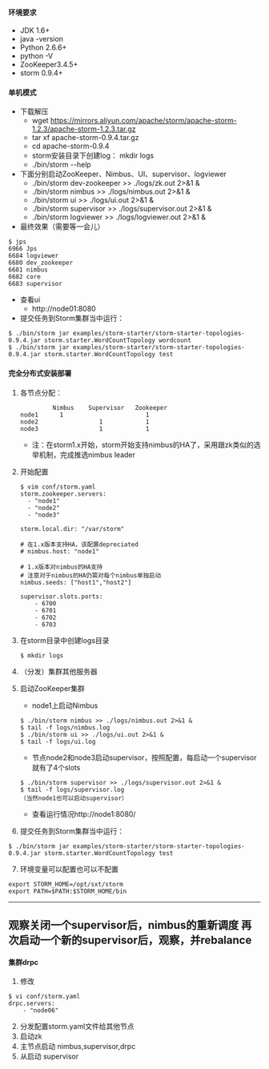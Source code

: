 #### 环境要求
* JDK 1.6+
* java -version
* Python 2.6.6+
* python -V
* ZooKeeper3.4.5+
* storm 0.9.4+
#### 单机模式
* 下载解压
    * wget https://mirrors.aliyun.com/apache/storm/apache-storm-1.2.3/apache-storm-1.2.3.tar.gz
    * tar xf apache-storm-0.9.4.tar.gz 
    * cd apache-storm-0.9.4
    * storm安装目录下创建log：  mkdir logs
    * ./bin/storm --help
* 下面分别启动ZooKeeper、Nimbus、UI、supervisor、logviewer
    * ./bin/storm dev-zookeeper >> ./logs/zk.out 2>&1 &
    * ./bin/storm nimbus >> ./logs/nimbus.out 2>&1 &
    * ./bin/storm ui >> ./logs/ui.out 2>&1 &
    * ./bin/storm supervisor >> ./logs/supervisor.out 2>&1 &
    * ./bin/storm logviewer >> ./logs/logviewer.out 2>&1 &
* 最终效果（需要等一会儿）
```
$ jps
6966 Jps
6684 logviewer
6680 dev_zookeeper
6681 nimbus
6682 core
6683 supervisor
```
* 查看ui
    * http://node01:8080
* 提交任务到Storm集群当中运行：
```
$ ./bin/storm jar examples/storm-starter/storm-starter-topologies-0.9.4.jar storm.starter.WordCountTopology wordcount
$ ./bin/storm jar examples/storm-starter/storm-starter-topologies-0.9.4.jar storm.starter.WordCountTopology test
```
#### 完全分布式安装部署
1. 各节点分配：
    ```
             Nimbus    Supervisor   Zookeeper
    node1      1                       1
    node2                 1            1
    node3                 1            1
    ```
    * 注：在storm1.x开始，storm开始支持nimbus的HA了，采用跟zk类似的选举机制，完成推选nimbus leader
2. 开始配置
    ```
    $ vim conf/storm.yaml
    storm.zookeeper.servers:
      - "node1"
      - "node2"
      - "node3"
    
    storm.local.dir: "/var/storm"
    
    # 在1.x版本支持HA，该配置depreciated
    # nimbus.host: "node1"
   
    # 1.x版本对nimbus的HA支持
    # 注意对于nimbus的HA仍需对每个nimbus单独启动 
    nimbus.seeds: ["host1","host2"]
    
    supervisor.slots.ports:
        - 6700
        - 6701
        - 6702
        - 6703
    ```

3. 在storm目录中创建logs目录
    ```
    $ mkdir logs
    ```
4. （分发）集群其他服务器
5. 启动ZooKeeper集群
    * node1上启动Nimbus
    ```
    $ ./bin/storm nimbus >> ./logs/nimbus.out 2>&1 &
    $ tail -f logs/nimbus.log
    $ ./bin/storm ui >> ./logs/ui.out 2>&1 &
    $ tail -f logs/ui.log
    ```
    * 节点node2和node3启动supervisor，按照配置，每启动一个supervisor就有了4个slots
    ```
    $ ./bin/storm supervisor >> ./logs/supervisor.out 2>&1 &
    $ tail -f logs/supervisor.log
    （当然node1也可以启动supervisor）
    ```
    * 查看运行情况http://node1:8080/
6. 提交任务到Storm集群当中运行：
```
$ ./bin/storm jar examples/storm-starter/storm-starter-topologies-0.9.4.jar storm.starter.WordCountTopology test
```
7. 环境变量可以配置也可以不配置
```
export STORM_HOME=/opt/sxt/storm
export PATH=$PATH:$STORM_HOME/bin
```
------------
观察关闭一个supervisor后，nimbus的重新调度
再次启动一个新的supervisor后，观察，并rebalance
----------------
#### 集群drpc
1. 修改
```
$ vi conf/storm.yaml
drpc.servers:
	- "node06"
```
2. 分发配置storm.yaml文件给其他节点
3. 启动zk
4. 主节点启动 nimbus,supervisor,drpc
5. 从启动 supervisor
